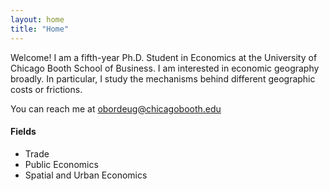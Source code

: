 ```yaml
---
layout: home
title: "Home"
---
```


Welcome! I am a fifth-year Ph.D. Student in Economics at the University of Chicago Booth School of Business. I am interested in economic geography broadly. In particular, I study the mechanisms behind different geographic costs or frictions. 

You can reach me at [obordeug@chicagobooth.edu](mailto:obordeug@chicagobooth.edu)

#### **Fields**
* Trade
* Public Economics
* Spatial and Urban Economics